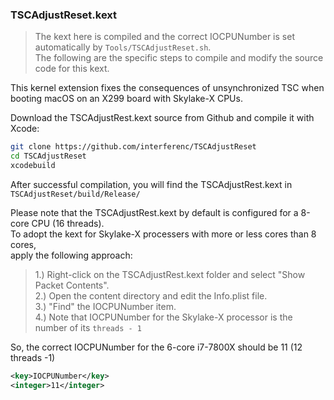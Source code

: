 ### TSCAdjustReset.kext
> The kext here is compiled and the correct IOCPUNumber is set automatically by `Tools/TSCAdjustReset.sh`.  
> The following are the specific steps to compile and modify the source code for this kext.

This kernel extension fixes the consequences of unsynchronized TSC when booting macOS on an X299 board with Skylake-X CPUs.

Download the TSCAdjustRest.kext source from Github and compile it with Xcode:
```bash
git clone https://github.com/interferenc/TSCAdjustReset
cd TSCAdjustReset
xcodebuild
```

After successful compilation, you will find the TSCAdjustRest.kext in `TSCAdjustReset/build/Release/`

Please note that the TSCAdjustRest.kext by default is configured for a 8-core CPU (16 threads).  
To adopt the kext for Skylake-X processers with more or less cores than 8 cores,  
apply the following approach:

> 1.) Right-click on the TSCAdjustRest.kext folder and select "Show Packet Contents".  
> 2.) Open the content directory and edit the Info.plist file.  
> 3.) "Find" the IOCPUNumber item.  
> 4.) Note that IOCPUNumber for the Skylake-X processor is the number of its `threads - 1`

So, the correct IOCPUNumber for the 6-core i7-7800X should be 11 (12 threads -1)
```xml
<key>IOCPUNumber</key>
<integer>11</integer>
```
